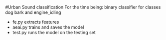 #Urban Sound classification
For the time being: binary classifier for classes dog bark and engine_idling
- fe.py extracts features
- aeai.py trains and saves the model
- test.py runs the model on the testing set 
